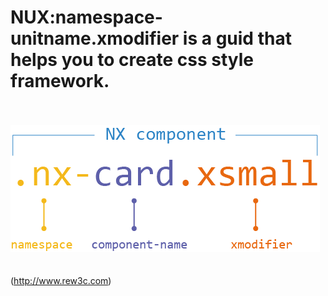 # NUX:namespace-unitname.xmodifier is a guid that helps you to create css style framework.
  <br />
  <br />
![image](https://github.com/rew3c/NUX/blob/master/logo.png)  
  <br />
  <br />  
(http://www.rew3c.com)

